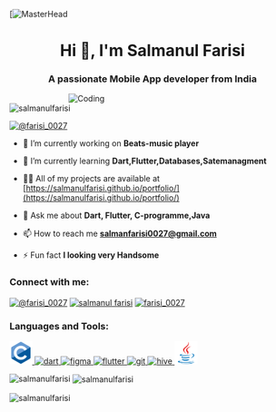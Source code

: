 [![MasterHead](https://camo.githubusercontent.com/7837f4bc8d5b8cf769702bc69957eee0511490a8b63cee82d8a160692ceb9d55/68747470733a2f2f6d69726f2e6d656469756d2e636f6d2f6d61782f313430302f312a766b6649346e464e6865433576307037777a447447672e676966)
<h1 align="center">Hi 👋, I'm Salmanul Farisi</h1>
<h3 align="center">A passionate Mobile App developer from India</h3>
<img align="right" alt="Coding" width="400" src="https://cdn.dribbble.com/users/1162077/screenshots/3848914/programmer.gif">

<p align="left"> <img src="https://komarev.com/ghpvc/?username=salmanulfarisi&label=Profile%20views&color=0e75b6&style=flat" alt="salmanulfarisi" /> </p>

<p align="left"> <a href="https://twitter.com/@farisi_0027" target="blank"><img src="https://img.shields.io/twitter/follow/farisi_0027?logo=twitter&style=for-the-badge" alt="@farisi_0027" /></a> </p>

- 🔭 I’m currently working on **Beats-music player**

- 🌱 I’m currently learning **Dart,Flutter,Databases,Satemanagment**

- 👨‍💻 All of my projects are available at [https://salmanulfarisi.github.io/portfolio/](https://salmanulfarisi.github.io/portfolio/)

- 💬 Ask me about **Dart, Flutter, C-programme,Java**

- 📫 How to reach me **salmanfarisi0027@gmail.com**

- ⚡ Fun fact **I looking very Handsome**

<h3 align="left">Connect with me:</h3>
<p align="left">
<a href="https://twitter.com/@farisi_0027" target="blank"><img align="center" src="https://raw.githubusercontent.com/rahuldkjain/github-profile-readme-generator/master/src/images/icons/Social/twitter.svg" alt="@farisi_0027" height="30" width="40" /></a>
<a href="https://linkedin.com/in/salmanul farisi" target="blank"><img align="center" src="https://raw.githubusercontent.com/rahuldkjain/github-profile-readme-generator/master/src/images/icons/Social/linked-in-alt.svg" alt="salmanul farisi" height="30" width="40" /></a>
<a href="https://instagram.com/farisi_0027" target="blank"><img align="center" src="https://raw.githubusercontent.com/rahuldkjain/github-profile-readme-generator/master/src/images/icons/Social/instagram.svg" alt="farisi_0027" height="30" width="40" /></a>
</p>

<h3 align="left">Languages and Tools:</h3>
<p align="left"> <a href="https://www.cprogramming.com/" target="_blank" rel="noreferrer"> <img src="https://raw.githubusercontent.com/devicons/devicon/master/icons/c/c-original.svg" alt="c" width="40" height="40"/> </a> <a href="https://dart.dev" target="_blank" rel="noreferrer"> <img src="https://www.vectorlogo.zone/logos/dartlang/dartlang-icon.svg" alt="dart" width="40" height="40"/> </a> <a href="https://www.figma.com/" target="_blank" rel="noreferrer"> <img src="https://www.vectorlogo.zone/logos/figma/figma-icon.svg" alt="figma" width="40" height="40"/> </a> <a href="https://flutter.dev" target="_blank" rel="noreferrer"> <img src="https://www.vectorlogo.zone/logos/flutterio/flutterio-icon.svg" alt="flutter" width="40" height="40"/> </a> <a href="https://git-scm.com/" target="_blank" rel="noreferrer"> <img src="https://www.vectorlogo.zone/logos/git-scm/git-scm-icon.svg" alt="git" width="40" height="40"/> </a> <a href="https://hive.apache.org/" target="_blank" rel="noreferrer"> <img src="https://www.vectorlogo.zone/logos/apache_hive/apache_hive-icon.svg" alt="hive" width="40" height="40"/> </a> <a href="https://www.java.com" target="_blank" rel="noreferrer"> <img src="https://raw.githubusercontent.com/devicons/devicon/master/icons/java/java-original.svg" alt="java" width="40" height="40"/> </a> </p>

<p><img align="left" src="https://github-readme-stats.vercel.app/api/top-langs/?username=salmanulfarisi&exclude_repo=github-readme-stats,salmanulfarisi.github.io&show_icons=true&locale=en&layout=compact" alt="salmanulfarisi" /></p>

<p>&nbsp;<img align="center" src="https://github-readme-stats.vercel.app/api?username=salmanulfarisi&show_icons=true&locale=en" alt="salmanulfarisi" /></p>

<p><img align="center" src="https://github-readme-streak-stats.herokuapp.com/?user=salmanulfarisi&" alt="salmanulfarisi" /></p>
